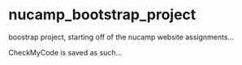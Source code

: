 # nucamp_bootstrap_project
boostrap project, starting off of the nucamp website assignments...



CheckMyCode is saved as such...

 <script>
        CheckMyCode = {
            'key': 'dKS3sdf9Ab',
            'courseid': 'boot.nucamp',
            'author': 'Franklin Bueno',
            'assignment': 'final'
        }
    </script>
